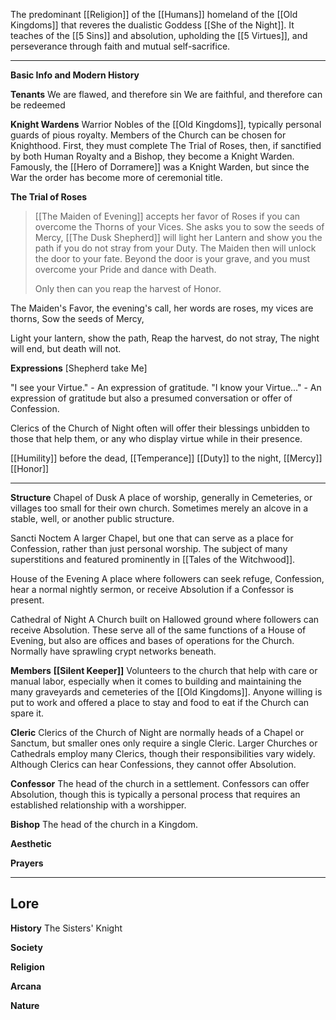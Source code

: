 The predominant [[Religion]] of the [[Humans]] homeland of the [[Old Kingdoms]] that reveres the dualistic Goddess [[She of the Night]]. It teaches of the [[5 Sins]] and absolution, upholding the [[5 Virtues]], and perseverance through faith and mutual self-sacrifice. 

----
**Basic Info and Modern History**

**Tenants**
We are flawed, and therefore sin
We are faithful, and therefore can be redeemed

**Knight Wardens**
Warrior Nobles of the [[Old Kingdoms]], typically personal guards of pious royalty. Members of the Church can be chosen for Knighthood. First, they must complete The Trial of Roses, then, if sanctified by both Human Royalty and a Bishop, they become a Knight Warden. Famously, the [[Hero of Dorramere]] was a Knight Warden, but since the War the order has become more of ceremonial title. 

**The Trial of Roses**
> [[The Maiden of Evening]] accepts her favor of Roses if you can overcome the Thorns of your Vices. She asks you to sow the seeds of Mercy, 
> [[The Dusk Shepherd]] will light her Lantern and show you the path if you do not stray from your Duty.
> The Maiden then will unlock the door to your fate.
> Beyond the door is your grave, and you must overcome your Pride and dance with Death.
> 
> Only then can you reap the harvest of Honor.

The Maiden's Favor, the evening's call,
her words are roses, my vices are thorns,
Sow the seeds of Mercy, 

Light your lantern, show the path,
Reap the harvest, do not stray,
The night will end, but death will not.

**Expressions**
[Shepherd take Me]

"I see your Virtue." - An expression of gratitude.
"I know your Virtue..." - An expression of gratitude but also a presumed conversation or offer of Confession.

Clerics of the Church of Night often will offer their blessings unbidden to those that help them, or any who display virtue while in their presence. 

[[Humility]] before the dead,
[[Temperance]] 
[[Duty]] to the night,
[[Mercy]]
[[Honor]]

---
**Structure**
Chapel of Dusk
A place of worship, generally in Cemeteries, or villages too small for their own church. Sometimes merely an alcove in a stable, well, or another public structure.

Sancti Noctem
A larger Chapel, but one that can serve as a place for Confession, rather than just personal worship. The subject of many superstitions and featured prominently in [[Tales of the Witchwood]].

House of the Evening
A place where followers can seek refuge, Confession, hear a normal nightly sermon, or receive Absolution if a Confessor is present.

Cathedral of Night
A Church built on Hallowed ground where followers can receive Absolution. These serve all of the same functions of a House of Evening, but also are offices and bases of operations for the Church. Normally have sprawling crypt networks beneath.

**Members**
**[[Silent Keeper]]**
Volunteers to the church that help with care or manual labor, especially when it comes to building and maintaining the many graveyards and cemeteries of the [[Old Kingdoms]]. Anyone willing is put to work and offered a place to stay and food to eat if the Church can spare it.

**Cleric**
Clerics of the Church of Night are normally heads of a Chapel or Sanctum, but smaller ones only require a single Cleric. Larger Churches or Cathedrals employ many Clerics, though their responsibilities vary widely. Although Clerics can hear Confessions, they cannot offer Absolution.

**Confessor**
The head of the church in a settlement. Confessors can offer Absolution, though this is typically a personal process that requires an established relationship with a worshipper.

**Bishop**
The head of the church in a Kingdom.

**Aesthetic**

**Prayers**

----
**Lore** 
---
**History**
The Sisters' Knight

**Society**


**Religion**


**Arcana**


**Nature**
